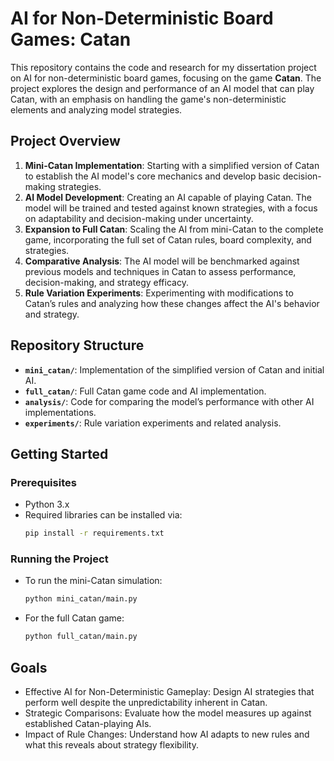 # AI for Non-Deterministic Board Games: Catan

This repository contains the code and research for my dissertation project on AI for non-deterministic board games, focusing on the game **Catan**. The project explores the design and performance of an AI model that can play Catan, with an emphasis on handling the game's non-deterministic elements and analyzing model strategies.

## Project Overview

1. **Mini-Catan Implementation**: Starting with a simplified version of Catan to establish the AI model's core mechanics and develop basic decision-making strategies.
2. **AI Model Development**: Creating an AI capable of playing Catan. The model will be trained and tested against known strategies, with a focus on adaptability and decision-making under uncertainty.
3. **Expansion to Full Catan**: Scaling the AI from mini-Catan to the complete game, incorporating the full set of Catan rules, board complexity, and strategies.
4. **Comparative Analysis**: The AI model will be benchmarked against previous models and techniques in Catan to assess performance, decision-making, and strategy efficacy.
5. **Rule Variation Experiments**: Experimenting with modifications to Catan’s rules and analyzing how these changes affect the AI's behavior and strategy.

## Repository Structure

- **`mini_catan/`**: Implementation of the simplified version of Catan and initial AI.
- **`full_catan/`**: Full Catan game code and AI implementation.
- **`analysis/`**: Code for comparing the model’s performance with other AI implementations.
- **`experiments/`**: Rule variation experiments and related analysis.

## Getting Started

### Prerequisites
- Python 3.x
- Required libraries can be installed via:
  ```bash
  pip install -r requirements.txt
  ```
### Running the Project
- To run the mini-Catan simulation:
  ```bash
  python mini_catan/main.py
  ```
- For the full Catan game:
  ```bash
  python full_catan/main.py
  ```
## Goals
- Effective AI for Non-Deterministic Gameplay: Design AI strategies that perform well despite the unpredictability inherent in Catan.
- Strategic Comparisons: Evaluate how the model measures up against established Catan-playing AIs.
- Impact of Rule Changes: Understand how AI adapts to new rules and what this reveals about strategy flexibility.
